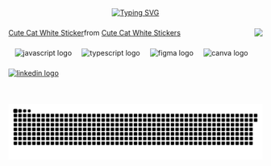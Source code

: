 <div align="center">
  <a href="https://git.io/typing-svg">
    <img src="https://readme-typing-svg.demolab.com?font=Cascadia+Code&size=25&pause=999&color=F77884&center=true&vCenter=true&width=435&lines=%E2%9D%80++Bem-vindos+ao+meu+perfil+%E2%9D%80;%E2%9D%80++Bienvenidos+a+mi+perfil+%E2%9D%80;%E2%9D%80+Welcome+to+my+profile+%E2%9D%80" alt="Typing SVG" />
  </a>
</div>

###

<img align="right" height="150" src="https://tenor.com/pt-BR/view/mimibubu-gif-22393666"  />

<div class="tenor-gif-embed" data-postid="25424939" data-share-method="host" data-aspect-ratio="1" data-width="100%"><a href="https://tenor.com/view/cute-cat-white-gif-25424939">Cute Cat White Sticker</a>from <a href="https://tenor.com/search/cute+cat+white-stickers">Cute Cat White Stickers</a></div> <script type="text/javascript" async src="https://tenor.com/embed.js"></script>

###

<div align="center">
  <img src="https://skillicons.dev/icons?i=js" height="25" alt="javascript logo"  />
  <img width="12" />
  <img src="https://cdn.jsdelivr.net/gh/devicons/devicon/icons/typescript/typescript-original.svg" height="25" alt="typescript logo"  />
  <img width="12" />
  <img src="https://cdn.jsdelivr.net/gh/devicons/devicon/icons/figma/figma-original.svg" height="25" alt="figma logo"  />
  <img width="12" />
  <img src="https://cdn.jsdelivr.net/gh/devicons/devicon/icons/canva/canva-original.svg" height="25" alt="canva logo"  />
</div>

###

<div align="left">
  <a href="www.linkedin.com/in/htamarf" target="_blank">
    <img src="https://raw.githubusercontent.com/maurodesouza/profile-readme-generator/master/src/assets/icons/social/linkedin/default.svg" width="37" height="25" alt="linkedin logo"  />
  </a>
</div>

###

<picture align="center">
  <source media="(prefers-color-scheme: dark)" srcset="https://raw.githubusercontent.com/htamarf/htamarf/output/github-contribution-grid-snake-dark.svg">
  <source media="(prefers-color-scheme: light)" srcset="https://raw.githubusercontent.com/htamarf/htamarf/output/github-contribution-grid-snake-dark.svg">
  <img align="center" alt="github contribution grid snake animation" src="https://raw.githubusercontent.com/htamarf/htamarf/output/github-contribution-grid-snake.svg">
</picture>
